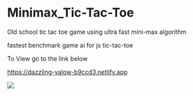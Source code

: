 # Minimax_Tic-Tac-Toe
Old school tic tac toe game using ultra fast mini-max algorithm

fastest benchmark game ai for js tic-tac-toe

To View go to the link below

https://dazzling-yalow-b9ccd3.netlify.app


![](https://i.ibb.co/rdcbSS5/t3.png)
